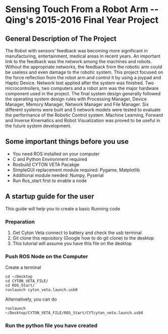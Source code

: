 # Sensing Touch From a Robot Arm -- Qing's 2015-2016 Final Year Project

## General Description of The Project
The Robot with sensors’ feedback was becoming more significant in manufacturing, entertainment, medical areas in recent years. An important link to the feedback was the network among the machines and robots. Without the appropriate networks, the feedback from the robotic arm could be useless and even damage to the robotic system. This project focused on the force reflection from the robot arm and control it by using a joypad and Haptic Device. Network test applied after the system was finished. Two microcontrollers, two computers and a robot arm was the major hardware component used in the project. The final system design generally followed the operating system design rules with Processing Manager, Device Manager, Memory Manager, Network Manager and File Manager. Six different systems were built and 5 network models were tested to evaluate the performance of the Robotic Control system. Machine Learning, Forward and Inverse Kinematics and Robot Visualization was proved to be useful in the future system development.
## Some important things before you use
- You need ROS installed on your computer
- C and Python Environment required
- Rosbuild CYTON VETA Pacakge
- SimpleGUI replacement module required: Pygame, Matplotlib
- Additional module needed: Numpy, Pyserial
- Run Ros_start first to enable a node

## A startup guide for the user
This guide will help you to create a basic Running code
### Preparation
1. Get Cyton Veta connect to battery and check the usb terminal
2. Git clone this repository (Google how to do git clone) to the desktop
3. This tutorial will assume you have this file on the desktop

### Push ROS Node on the Computer
Create a terminal
```
cd ~/Desktop
cd CYTON_VETA_FILE/
cd ROS_Start/
roslaunch cyton_veta.launch.usb0
```
Alternatively, you can do
```
roslaunch ~/Desktop/CYTON_VETA_FILE/ROS_Start/CYTcyton_veta.launch.usb0
```
### Run the python file you have created

